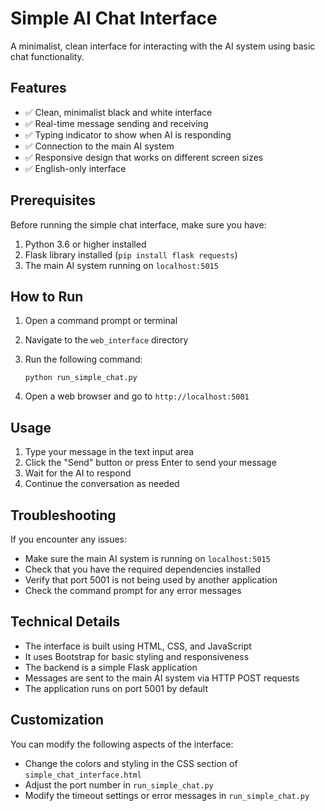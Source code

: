 # Simple AI Chat Interface

A minimalist, clean interface for interacting with the AI system using basic chat functionality.

## Features

- ✅ Clean, minimalist black and white interface
- ✅ Real-time message sending and receiving
- ✅ Typing indicator to show when AI is responding
- ✅ Connection to the main AI system
- ✅ Responsive design that works on different screen sizes
- ✅ English-only interface

## Prerequisites

Before running the simple chat interface, make sure you have:

1. Python 3.6 or higher installed
2. Flask library installed (`pip install flask requests`)
3. The main AI system running on `localhost:5015`

## How to Run

1. Open a command prompt or terminal
2. Navigate to the `web_interface` directory
3. Run the following command:
   
   ```
   python run_simple_chat.py
   ```
4. Open a web browser and go to `http://localhost:5001`

## Usage

1. Type your message in the text input area
2. Click the "Send" button or press Enter to send your message
3. Wait for the AI to respond
4. Continue the conversation as needed

## Troubleshooting

If you encounter any issues:

- Make sure the main AI system is running on `localhost:5015`
- Check that you have the required dependencies installed
- Verify that port 5001 is not being used by another application
- Check the command prompt for any error messages

## Technical Details

- The interface is built using HTML, CSS, and JavaScript
- It uses Bootstrap for basic styling and responsiveness
- The backend is a simple Flask application
- Messages are sent to the main AI system via HTTP POST requests
- The application runs on port 5001 by default

## Customization

You can modify the following aspects of the interface:

- Change the colors and styling in the CSS section of `simple_chat_interface.html`
- Adjust the port number in `run_simple_chat.py`
- Modify the timeout settings or error messages in `run_simple_chat.py`
